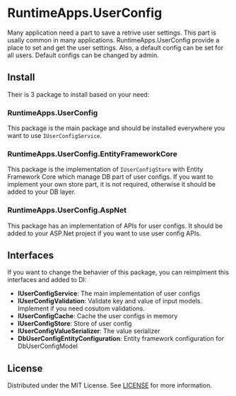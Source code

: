 # RuntimeApps.UserConfig

Many application need a part to save a retrive user settings. This part is usally common in many applications. RuntimeApps.UserConfig provide a place to set and get the user settings. Also, a default config can be set for all users. Default configs can be changed by admin.

## Install

Their is 3 package to install based on your need:

### RuntimeApps.UserConfig

This package is the main package and should be installed everywhere you want to use `IUserConfigService`.

### RuntimeApps.UserConfig.EntityFrameworkCore

This package is the implementation of `IUserConfigStore` with Entity Framework Core which manage DB part of user configs. If you want to implement your own store part, it is not required, otherwise it should be added to your DB layer.

### RuntimeApps.UserConfig.AspNet

This package has an implementation of APIs for user configs. It should be added to your ASP.Net project if you want to use user config APIs.

## Interfaces

If you want to change the behavier of this package, you can reimplment this interfaces and added to DI:

* **IUserConfigService**: The main implementation of user configs
* **IUserConfigValidation**: Validate key and value of input models. Implement if you need cosutom validations.
* **IUserConfigCache**: Cache the user configs in memory
* **IUserConfigStore**: Store of user config
* **IUserConfigValueSerializer**: The value serializer
* **DbUserConfigEntityConfiguration**: Entity framework configuration for DbUserConfigModel

## License

Distributed under the MIT License. See [LICENSE](./LICENSE) for more information.
